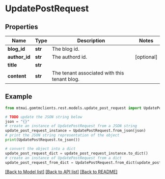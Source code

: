 # UpdatePostRequest


## Properties

Name | Type | Description | Notes
------------ | ------------- | ------------- | -------------
**blog_id** | **str** | The blog id. | 
**author_id** | **str** | The authord id. | [optional] 
**title** | **str** |  | 
**content** | **str** | The tenant associated with this tenant blog. | 

## Example

```python
from mtmai.gomtmclients.rest.models.update_post_request import UpdatePostRequest

# TODO update the JSON string below
json = "{}"
# create an instance of UpdatePostRequest from a JSON string
update_post_request_instance = UpdatePostRequest.from_json(json)
# print the JSON string representation of the object
print(UpdatePostRequest.to_json())

# convert the object into a dict
update_post_request_dict = update_post_request_instance.to_dict()
# create an instance of UpdatePostRequest from a dict
update_post_request_from_dict = UpdatePostRequest.from_dict(update_post_request_dict)
```
[[Back to Model list]](../README.md#documentation-for-models) [[Back to API list]](../README.md#documentation-for-api-endpoints) [[Back to README]](../README.md)


